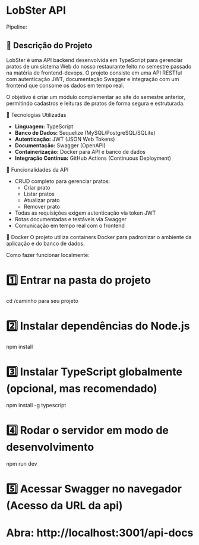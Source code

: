 # LobSter API
Pipeline:


## 📘 Descrição do Projeto
LobSter é uma API backend desenvolvida em TypeScript para gerenciar pratos de um sistema Web do nosso restaurante feito no semestre passado na matéria de frontend-devops. O projeto consiste em uma API RESTful com autenticação JWT, documentação Swagger e integração com um frontend que consome os dados em tempo real.  

O objetivo é criar um módulo complementar ao site do semestre anterior, permitindo cadastros e leituras de pratos de forma segura e estruturada.


🎯 Tecnologias Utilizadas

- **Linguagem:** TypeScript  
- **Banco de Dados:** Sequelize (MySQL/PostgreSQL/SQLite)  
- **Autenticação:** JWT (JSON Web Tokens)  
- **Documentação:** Swagger (OpenAPI)  
- **Containerização:** Docker para API e banco de dados  
- **Integração Contínua:** GitHub Actions (Continuous Deployment)  


🧩 Funcionalidades da API

- CRUD completo para gerenciar pratos:
  - Criar prato
  - Listar pratos
  - Atualizar prato
  - Remover prato
- Todas as requisições exigem autenticação via token JWT
- Rotas documentadas e testáveis via Swagger  
- Comunicação em tempo real com o frontend

🐳 Docker
O projeto utiliza containers Docker para padronizar o ambiente da aplicação e do banco de dados.

Como fazer funcionar localmente:
# 1️⃣ Entrar na pasta do projeto
cd /caminho para seu projeto

# 2️⃣ Instalar dependências do Node.js
npm install

# 3️⃣ Instalar TypeScript globalmente (opcional, mas recomendado)
npm install -g typescript

# 4️⃣ Rodar o servidor em modo de desenvolvimento
npm run dev

# 5️⃣ Acessar Swagger no navegador (Acesso da URL da api)
# Abra: http://localhost:3001/api-docs




